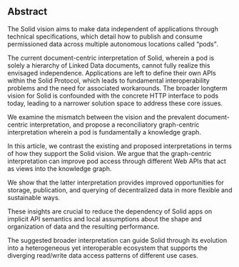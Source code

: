 ## Abstract 
<!-- Context      -->
The Solid vision aims to make data independent of applications
through technical specifications,
which detail how to publish and consume permissioned data
across multiple autonomous locations called <q>pods</q>.
<!-- Need         -->
The current document-centric interpretation of Solid,
wherein a pod is solely a hierarchy of Linked Data documents,
cannot fully realize this envisaged independence.
Applications are left to define their own APIs
within the Solid Protocol,
which leads to fundamental interoperability problems
and the need for associated workarounds.
The broader longterm vision for Solid is confounded
with the concrete HTTP interface to pods today,
leading to a narrower solution space to address these core issues.
<!-- Task         -->
We examine the mismatch between the vision
and the prevalent document-centric interpretation,
and propose a reconciliatory graph-centric interpretation
wherein a pod is fundamentally a knowledge graph.
<!-- Object       -->
In this article,
we contrast the existing and proposed interpretations
in terms of how they support the Solid vision.
We argue that the graph-centric interpretation
can improve pod access through different Web APIs
that act as views into the knowledge graph.
<!-- Findings     -->
We show that the latter interpretation
provides improved opportunities for
storage, publication, and querying of decentralized data
in more flexible and sustainable ways.
<!-- Conclusion   -->
These insights are crucial to reduce
the dependency of Solid apps on implicit API semantics
and local assumptions about the shape and organization of data
and the resulting performance.
<!-- Perspectives -->
The suggested broader interpretation can guide Solid
through its evolution into a heterogeneous yet interoperable ecosystem
that supports the diverging read/write data access patterns of different use cases.
